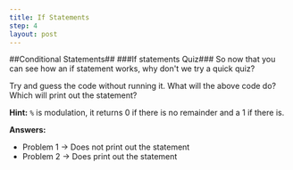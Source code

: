 ```yaml
---
title: If Statements
step: 4
layout: post
---
```


##Conditional Statements##
###If statements Quiz###
So now that you can see how an if statement works, why don't we try a quick quiz?

<script src="https://gist.github.com/MrMepper/488759f4f73554f96735.js"></script>

Try and guess the code without running it. What will the above code do? Which will print out the statement?

**Hint:** `%` is modulation, it returns 0 if there is no remainder and a 1 if there is.

**Answers:**
+ Problem 1 -> Does not print out the statement
+ Problem 2 -> Does print out the statement